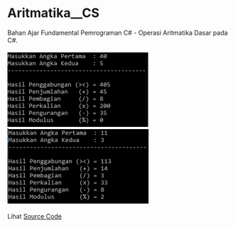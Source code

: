 # Aritmatika__CS
Bahan Ajar Fundamental Pemrograman C# - Operasi Aritmatika Dasar pada C#.<br><br>
<img src="https://github.com/RizkyKhapidsyah/Aritmatika__CS/blob/master/Result/001.PNG"><br>
<img src="https://github.com/RizkyKhapidsyah/Aritmatika__CS/blob/master/Result/002.PNG"><br><br>
Lihat <a href="https://github.com/RizkyKhapidsyah/Aritmatika__CS/blob/master/Program.cs">Source Code</a>
